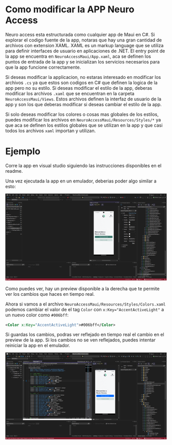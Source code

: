 # Como modificar la APP Neuro Access

Neuro access esta estructurada como cualquier app de Maui en C#. Si explorar el codigo fuente de la app, notaras que hay una gran cantidad de archivos con extension XAML. XAML es un markup language que se utiliza para definir interfaces de usuario en aplicaciones de .NET. El entry point de la app se encuentra en `NeuroAccessMaui/App.xaml`, aca se definen los puntos de entrada de la app y se inicializan los servicios necesarios para que la app funcione correctamente.

Si deseas modificar la applicacion, no estaras interesado en modificar los archivos `.cs` ya que estos son codigos en C# que definen la logica de la app pero no su estilo. Si deseas modificar el estilo de la app, deberas modificar los archivos `.xaml` que se encuentran en la carpeta `NeuroAccessMaui/Views`. Estos archivos definen la interfaz de usuario de la app y son los que deberas modificar si deseas cambiar el estilo de la app.

Si solo deseas modificar los colores o cosas mas globales de los estilos, puedes modificar los archivos en `NeuroAccessMaui/Resources/Styles/*` ya que aca se definen los estilos globales que se utilizan en la app y que casi todos los archivos `xaml` importan y utilizan. 

# Ejemplo

Corre la app en visual studio siguiendo las instrucciones disponibles en el readme. 

Una vez ejecutada la app en un emulador, deberias poder algo similar a esto: 

![Code view](./docs/imgs/CodeView1.png)


Como puedes ver, hay un preview disponible a la derecha que te permite ver los cambios que haces en tiempo real. 

Ahora si vamos a el archivo `NeuroAccessMaui/Resources/Styles/Colors.xaml` podemos cambiar el valor de el tag `Color` con `x:Key="AccentActiveLight"` a un nuevo color como `#006bff`:

```xml
<Color x:Key="AccentActiveLight">#006bff</Color>
```
Si guardas los cambios, podras ver reflejado en tiempo real el cambio en el preview de la app. Si los cambios no se ven reflejados, puedes intentar reiniciar la app en el emulador.

![Code view](./docs/imgs/CodeView2.png)